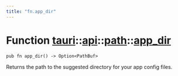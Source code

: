 ```yaml
---
title: "fn.app_dir"
---
```


# Function [tauri](/docs/api/rust/tauri/../../index.html)::​[api](/docs/api/rust/tauri/../index.html)::​[path](/docs/api/rust/tauri/index.html)::​[app_dir](/docs/api/rust/tauri/)

    pub fn app_dir() -> Option<PathBuf>

Returns the path to the suggested directory for your app config files.
